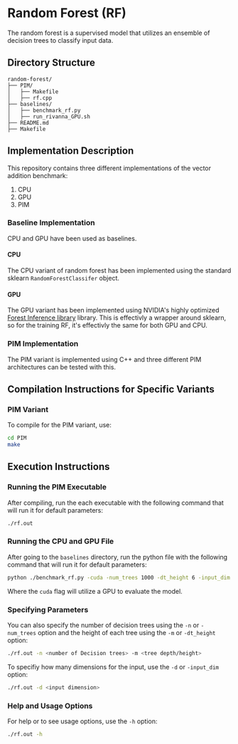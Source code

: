 # Random Forest (RF)

The random forest is a supervised model that utilizes an ensemble of decision trees to classify input data. 

## Directory Structure
```
random-forest/
├── PIM/
│   ├── Makefile
│   ├── rf.cpp
├── baselines/
│   ├── benchmark_rf.py
│   ├── run_rivanna_GPU.sh
├── README.md
├── Makefile
```

## Implementation Description

This repository contains three different implementations of the vector addition benchmark:
1. CPU
2. GPU
3. PIM

### Baseline Implementation

CPU and GPU have been used as baselines.

#### CPU

The CPU variant of random forest has been implemented using the standard sklearn `RandomForestClassifer` object.

#### GPU

The GPU variant has been implemented using NVIDIA's highly optimized [Forest Inference library](https://developer.nvidia.com/blog/sparse-forests-with-fil/) library.
This is effectivly a wrapper around sklearn, so for the training RF, it's effectivly the same for both GPU and CPU. 

### PIM Implementation

The PIM variant is implemented using C++ and three different PIM architectures can be tested with this.
  
## Compilation Instructions for Specific Variants

### PIM Variant

To compile for the PIM variant, use:

```bash
cd PIM
make
```

## Execution Instructions

### Running the PIM Executable

After compiling, run the each executable with the following command that will run it for default parameters:

```bash
./rf.out
```

### Running the CPU and GPU File

After going to the `baselines` directory, run the python file with the following command that will run it for default parameters:

```bash
python ./benchmark_rf.py -cuda -num_trees 1000 -dt_height 6 -input_dim 20
```

Where the `cuda` flag will utilize a GPU to evaluate the model.

### Specifying Parameters

You can also specify the number of decision trees using the `-n` or `-num_trees` option and the height of each tree using the `-m` or `-dt_height` option:

```bash
./rf.out -n <number of Decision trees> -m <tree depth/height>
```

To specifiy how many dimensions for the input, use the `-d` or `-input_dim` option:

```bash
./rf.out -d <input dimension> 
```

### Help and Usage Options

For help or to see usage options, use the `-h` option:

```bash
./rf.out -h
```
